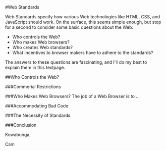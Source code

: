 #Web Standards

Web Standards specify how various Web technologies like HTML, CSS, and JavaScript should work. On the surface, this seems simple enough, but stop for a second to consider some basic questions about the Web:

* Who controls the Web?
* Who makes Web browsers?
* Who creates Web standards?
* What incentives to browser makers have to adhere to the standards?

The answers to these questions are fascinating, and I'll do my best to explain them in this textpage.

##Who Controls the Web?


###Commerial Restrictions


###Who Makes Web Browsers?
The job of a Web Browser is to ...

###Accommodating Bad Code


###The Necessity of Standards


###Conclusion

Kowabunga,

Cam
